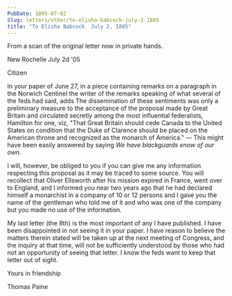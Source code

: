 ```yaml
---
PubDate: 1805-07-02
Slug: letters/other/to-elisha-babcock-july-2-1805
title: "To Elisha Babcock  July 2, 1805"
---
```


   From a scan of the original letter now in private hands.

   New Rochelle July 2d '05

   Citizen

   In your paper of June 27, in a piece containing remarks on a paragraph in
   the Norwich Centinel the writer of the remarks speaking of what several of
   the feds had said, adds The dissemination of these sentiments was only a
   preliminary measure to the acceptance of the proposal made by Great
   Britain and circulated secretly among the most influential federalists,
   Hamilton for one, viz, "That Great Britain should cede Canada to the
   United States on condition that the Duke of Clarence should be placed on
   the American throne and recognized as the monarch of America." &mdash; This might
   have been easily answered by saying *We have blackguards enow of our own.*

   I will, however, be obliged to you if you can give me any information
   respecting this proposal as it may be traced to some source. You will
   recollect that Oliver Ellsworth after his mission expired in France, went
   over to England, and I informed you near two years ago that he had
   declared himself a monarchist in a company of 10 or 12 persons and I gave
   you the name of the gentleman who told me of it and who was one of the
   company but you made no use of the information.

   My last letter (the 8th) is the most important of any I have published. I
   have been disappointed in not seeing it in your paper. I have reason to
   believe the matters therein stated will be taken up at the next meeting of
   Congress, and the inquiry at that time, will not be sufficiently
   understood by those who had not an opportunity of seeing that letter. I
   know the feds want to keep that letter out of sight.

   Yours in friendship

   Thomas Paine


